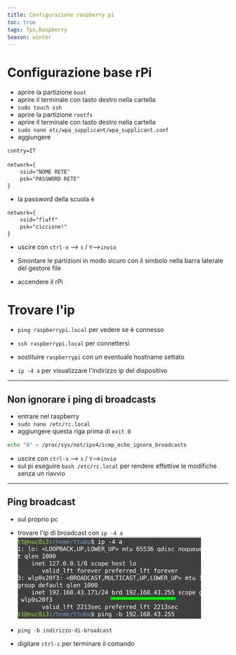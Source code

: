 ```yaml
---
title: Configurazione raspberry pi
toc: true
tags: Tps,Raspberry
Season: winter
---
```


# Configurazione base rPi

- aprire la partizione `boot`
- aprire il terminale con tasto destro nella cartella
- `sudo touch ssh`
- aprire la partizione `rootfs`
- aprire il terminale con tasto destro nella cartella
- `sudo nano etc/wpa_supplicant/wpa_supplicant.conf`
- aggiungere

```
contry=IT

network={
	ssid="NOME RETE"
	psk="PASSWORD RETE"
}
```

- la password della scuola è

```
network={
	ssid="fluff"
	psk="ciccione!"
}
```



- uscire con `ctrl-x` --> `s` / `Y`-->`invio`

- Smontare le partizioni in modo sicuro con il simbolo nella barra laterale del gestore file
- accendere il rPi

# Trovare l'ip

- `ping raspberrypi.local` per vedere se è connesso
- `ssh raspberrypi.local` per connettersi
- sostituire `raspberrypi` con un eventuale hostname settato

- `ip -4 a` per visualizzare l'indirizzo ip del dispositivo

---

## Non ignorare i ping di broadcasts

- entrare nel raspberry
- `sudo nano /etc/rc.local`
- aggiungere questa riga prima di `exit 0`

```bash
echo "0" > /proc/sys/net/ipv4/icmp_echo_ignore_broadcasts
```

- uscire con `ctrl-x` --> `s` / `Y`-->`invio`
- sul pi eseguire `bash /etc/rc.local` per rendere effettive le modifiche senza un riavvio

---

## Ping broadcast

- sul proprio pc
- trovare l'ip di broadcast con `ip -4 a`
![](../../assets/img/rpi-2021-01-20_13-40.png)

- `ping -b indirizzo-di-broadcast`
- digitare `ctrl-c` per terminare il comando